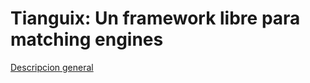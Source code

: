 # Tianguix:		Un	framework	libre	para	matching	engines

[Descripcion general](https://github.com/arti4109-arquitectura-de-software/g5-reto1-2020-01-mati-g5/wiki/Descripci%C3%B3n-General)
